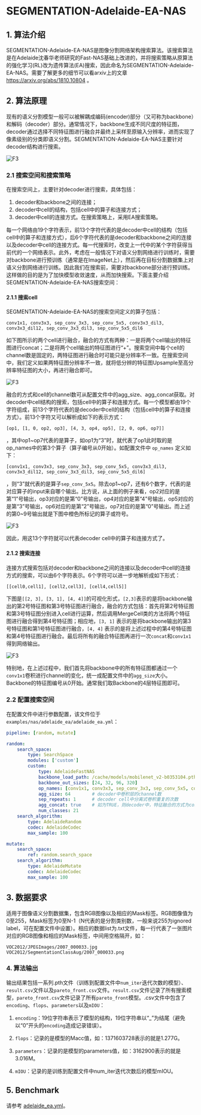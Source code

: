 # SEGMENTATION-Adelaide-EA-NAS

## 1. 算法介绍

SEGMENTATION-Adelaide-EA-NAS是图像分割网络架构搜索算法。该搜索算法是在Adelaide沈春华老师研究的Fast-NAS基础上改进的，并将搜索策略从原算法的强化学习(RL)改为遗传算法(EA)搜索，因此命名为SEGMENTATION-Adelaide-EA-NAS。需要了解更多的细节可以看arxiv上的文章 <https://arxiv.org/abs/1810.10804> 。

## 2. 算法原理

现有的语义分割模型一般可以被解耦成编码(encoder)部分（又可称为backbone）和解码（decoder）部分。通常情况下，backbone生成不同尺度的特征图，decoder通过选择不同特征图进行融合并最终上采样至原输入分辨率，进而实现了像素级别的分类即语义分割。SEGMENTATION-Adelaide-EA-NAS主要针对decoder结构进行搜索。

![F3](../../images/Adelaide-EA-NAS1.jpg)

### 2.1 搜索空间和搜索策略

在搜索空间上，主要针对decoder进行搜索，具体包括：

1. decoder和backbone之间的连接；
2. decoder中cell的结构，包括cell中的算子和连接方式；
3. decoder中cell的连接方式。在搜索策略上，采用EA搜索策略。

每一个网络由19个字符表示，前13个字符代表的是decoder中cell的结构（包括cell中的算子和连接方式），后6个字符代表的是decoder和backbone之间的连接以及decoder中cell的连接方式。每一代搜索时，改变上一代中的某个字符获得当前代的一个网络表示。此外，考虑在一般情况下对语义分割网络进行训练时，需要对backbone进行预训练（通常是在ImageNet上），然后再在目标分割数据集上对语义分割网络进行训练。因此我们在搜索前，需要对backbone部分进行预训练。这样做的目的是为了加快模型收敛速度，从而加快搜索。下面主要介绍SEGMENTATION-Adelaide-EA-NAS搜索空间：

#### 2.1.1 搜索cell

SEGMENTATION-Adelaide-EA-NAS的搜索空间定义的算子包括：

`conv1x1, conv3x3, sep_conv_3x3, sep_conv_5x5, conv3x3_dil3, conv3x3_dil12, sep_conv_3x3_dil3, sep_conv_5x5_dil6`

如下图所示的两个cell进行融合，融合的方式有两种：一是将两个cell输出的特征图进行concat；二是将两个cell输出的特征图进行“+”。搜索空间中每个cell的channel数是固定的，两特征图进行融合时可能只是分辨率不一致。在搜索空间中，我们定义如果两特征图分辨率不一致，就将低分辨的特征图Upsample至高分辨率特征图的大小，再进行融合即可。

![F3](../../images/Adelaide-EA-NAS3.jpg)

融合的方式和cell的channel数可从配置文件中的agg_size、agg_concat获取。对decoder中cell结构的搜索，包括cell中的算子和连接方式。每一个模型都由19个字符组成，前13个字符代表的是decoder中cell的结构（包括cell中的算子和连接方式）。前13个字符又可以解析成如下的表示方式：

`[op1, [1, 0, op2, op3], [4, 3, op4, op5], [2, 0, op6, op7]]`

，其中op1~op7代表的是算子，如op1为“3”时，就代表了op1此时取的是op_names中的第3个算子（算子编号从0开始）。如配置文件中 `op_names` 定义如下：

`[conv1x1, conv3x3, sep_conv_3x3, sep_conv_5x5, conv3x3_dil3, conv3x3_dil12, sep_conv_3x3_dil3, sep_conv_5x5_dil6]`

，则“3”就代表的是算子`sep_conv_5x5`。除去op1~op7，还有6个数字，代表的是对应算子的input来自哪个输出。比方说，从上面的例子来看，op2对应的是第“1”号输出，op3对应的是第“0”号输出，op4对应的是第“4”号输出，op5对应的是第“3”号输出，op6对应的是第“2”号输出，op7对应的是第“0”号输出。而上述的第0~9号输出就是下图中橙色所标记的算子或符号。

![F3](../../images/Adelaide-EA-NAS4.jpg)

因此，用这13个字符就可以代表decoder cell中的算子和连接方式了。

#### 2.1.2 搜索连接

连接方式搜索包括对decoder和backbone之间的连接以及decoder中cell的连接方式的搜索，可以由6个字符表示。6个字符可以进一步地解析成如下形式：

`[[cell0,cell1], [cell2,cell3], [cell4,cell5]]`

下图是`[[2, 3], [3, 1], [4, 4]]`的可视化形式，`[2,3]`表示的是将backbone输出的第2号特征图和第3号特征图进行融合，融合的方式包括：首先将第2号特征图和第3号特征图分别进入cell进行运算，然后调用MergeCell类的方法将两个特征图进行融合得到第4号特征图；相应地，`[3, 1]` 表示的是将backbone输出的第3号特征图和第1号特征图进行融合，`[4, 4]` 表示的是将上述过程中的第4号特征图和第4号特征图进行融合。最后将所有的融合特征图再进行一次`concat`和`conv1x1`得到网络输出。

![F3](../../images/Adelaide-EA-NAS5.jpg)

特别地，在上述过程中，我们首先将backbone中的所有特征图都通过一个`conv1x1`卷积进行channel的变化，统一成配置文件中的`agg_size`大小。Backbone的特征图编号从0开始。通常我们取Backbone的4层特征图即可。

### 2.2 配置搜索空间

在配置文件中进行参数配置，该文件位于`examples/nas/adelaide_ea/adelaide_ea.yml`：

```yaml
pipeline: [random, mutate]

random:
    search_space:
        type: SearchSpace
        modules: ['custom']
        custom:
            type: AdelaideFastNAS
            backbone_load_path: /cache/models/mobilenet_v2-b0353104.pth
            backbone_out_sizes: [24, 32, 96, 320]
            op_names: [conv1x1, conv3x3, sep_conv_3x3, sep_conv_5x5, conv3x3_dil3, sep_conv_3x3_dil3, sep_conv_5x5_dil6]    # decoder cell中搜索的算子
            agg_size: 64        # decoder中卷积层的channel数
            sep_repeats: 1      # decoder cell中分离式卷积重复的次数
            agg_concat: true    # 如为TRUE，则decoder中，特征融合的方式为concat，否则为“+”
            num_classes: 21
    search_algorithm:
        type: AdelaideRandom
        codec: AdelaideCodec
        max_sample: 100

mutate:
    search_space:
        ref: random.search_space
    search_algorithm:
        type: AdelaideMutate
        codec: AdelaideCodec
        max_sample: 100
```

## 3. 数据要求

适用于图像语义分割数据集，包含RGB图像以及相应的Mask标签。RGB图像值为0至255，Mask标签为0至N-1（N代表的是分割类别数，一般来说255为ignored label，可在配置文件中设置）。相应的数据list为.txt文件，每一行代表了一张图片对应的RGB图像和相应的Mask标签，中间用空格隔开，如：

`VOC2012/JPEGImages/2007_000033.jpg VOC2012/SegmentationClassAug/2007_000033.png`

### 4. 算法输出

输出结果包括一系列.pth文件（训练到配置文件中```num_iter```迭代次数的模型）、```result.csv```文件以及```pareto_front.csv```文件。```result.csv```文件记录了所有搜索模型，```pareto_front.csv```文件记录了所有```pareto_front```模型。.csv文件中包含了```encoding```、```flops```、```parameters```以及```mIOU```：

1. ```encoding```：19位字符串表示了模型的结构，19位字符串以“_”为结尾（避免以“0”开头的```encoding```造成记录错误）。

2. ```flops```：记录的是模型的Macc值，如：1371603728表示的就是1.277G。

3. ```parameters```：记录的是模型的parameters值，如：3162900表示的就是3.016M。

4. ```mIOU```：记录的是训练到配置文件中num_iter迭代次数后的模型mIOU。

## 5. Benchmark

请参考 [adelaide_ea.yml](https://github.com/huawei-noah/vega/blob/master/examples/nas/adelaide_ea/adelaide_ea.yml)。
